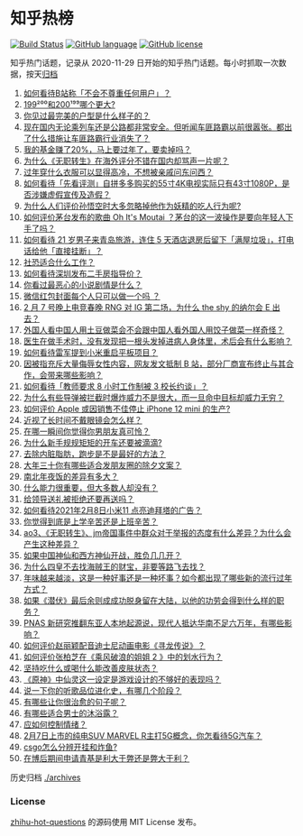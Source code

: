 # 知乎热榜
[![Build Status](https://github.com/ToWeLong/zhihu-hot-questions/workflows/CI/badge.svg)](https://github.com/ToWeLong/zhihu-hot-questions/actions)
[![GitHub language](https://img.shields.io/badge/language-golang-orange.svg)](https://golang.org/)
[![GitHub license](https://img.shields.io/github/license/ToWeLong/zhihu-hot-questions)](https://github.com/ToWeLong/zhihu-hot-questions/blob/main/LICENSE)

知乎热门话题，记录从 2020-11-29 日开始的知乎热门话题。每小时抓取一次数据，按天[归档](./archives)

<!-- BEGIN -->

1. [如何看待B站称「不会不尊重任何用户」？](https://www.zhihu.com/question/443805591)
1. [199²⁰⁰和200¹⁹⁹哪个更大?](https://www.zhihu.com/question/380167560)
1. [你见过最完美的户型是什么样子的？](https://www.zhihu.com/question/351134471)
1. [现在国内无论乘列车还是公路都非常安全。但听闻车匪路霸以前很嚣张。都出了什么措施让车匪路霸行业消失了？](https://www.zhihu.com/question/443093018)
1. [我的基金赚了20%，马上要过年了，要卖掉吗？](https://www.zhihu.com/question/443001887)
1. [为什么《无职转生》在海外评分不错在国内却骂声一片呢？](https://www.zhihu.com/question/443688460)
1. [过年穿什么衣服可以显得高冷，不想被亲戚问东问西？](https://www.zhihu.com/question/439911733)
1. [如何看待「先看评测」自拼多多购买的55寸4K电视实际只有43寸1080P，是否涉嫌虚假宣传及造假？](https://www.zhihu.com/question/443322264)
1. [为什么人们评价孙悟空时大多忽略掉他作为妖精的吃人行为呢?](https://www.zhihu.com/question/367217456)
1. [如何评价茅台发布的歌曲 Oh It's Moutai ？茅台的这一波操作是要向年轻人下手了吗？](https://www.zhihu.com/question/443567514)
1. [如何看待 21 岁男子来青岛旅游，连住 5 天酒店退房后留下「满屋垃圾」，打电话给他「直接挂断」？](https://www.zhihu.com/question/443561884)
1. [社恐适合什么工作？](https://www.zhihu.com/question/329594536)
1. [如何看待深圳发布二手房指导价？](https://www.zhihu.com/question/443563883)
1. [你看过最恶心的小说剧情是什么？](https://www.zhihu.com/question/369332016)
1. [微信红包封面每个人只可以做一个吗 ？](https://www.zhihu.com/question/443343679)
1. [2 月 7 号晚上电竞春晚 RNG 对 IG 第二场，为什么 the shy 的纳尔会 E 出去？](https://www.zhihu.com/question/443411290)
1. [外国人看中国人用土豆做菜会不会跟中国人看外国人用饺子做菜一样奇怪？](https://www.zhihu.com/question/442470189)
1. [医生在做手术时，没有发现把一根头发掉进病人身体里，术后会有什么影响？](https://www.zhihu.com/question/442278003)
1. [如何看待雷军提到小米重启平板项目？](https://www.zhihu.com/question/443334233)
1. [因被指充斥大量侮辱女性内容，网友发文抵制 B 站，部分厂商宣布终止与其合作，会带来哪些影响？](https://www.zhihu.com/question/443636946)
1. [如何看待「教师要求 8 小时工作制被 3 校长约谈」？](https://www.zhihu.com/question/443568814)
1. [为什么有些导弹被拦截时爆炸威力不是很大，而一旦命中目标却威力无穷？](https://www.zhihu.com/question/437328178)
1. [如何评价 Apple 或因销售不佳停止 iPhone 12 mini 的生产?](https://www.zhihu.com/question/443386131)
1. [近视了长时间不戴眼镜会怎么样？](https://www.zhihu.com/question/430197372)
1. [在哪一瞬间你觉得你男朋友真可怜？](https://www.zhihu.com/question/305930391)
1. [为什么新手规规矩矩的开车还要被滴滴?](https://www.zhihu.com/question/388891942)
1. [去除内脏脂肪，跑步是不是最好的方法？](https://www.zhihu.com/question/427095682)
1. [大年三十你有哪些适合发朋友圈的除夕文案？](https://www.zhihu.com/question/441614349)
1. [南北年夜饭的差异有多大？](https://www.zhihu.com/question/443415997)
1. [什么能力很重要，但大多数人却没有？](https://www.zhihu.com/question/305507128)
1. [给领导送礼被拒绝还要再送吗？](https://www.zhihu.com/question/423464774)
1. [如何看待2021年2月8日小米11 点亮迪拜塔的广告？](https://www.zhihu.com/question/443546198)
1. [你觉得到底是上学辛苦还是上班辛苦？](https://www.zhihu.com/question/420676486)
1. [ao3、《无职转生》、jm帝国事件中群众对于举报的态度有什么差异？为什么会产生这种差异？](https://www.zhihu.com/question/443595201)
1. [如果中国神仙和西方神仙开战，胜负几几开？](https://www.zhihu.com/question/442775986)
1. [为什么四皇不去找海贼王的财宝，非要等路飞去找？](https://www.zhihu.com/question/439971074)
1. [年味越来越淡，这是一种好事还是一种坏事？如今都出现了哪些新的流行过年方式？](https://www.zhihu.com/question/443293667)
1. [如果《潜伏》最后余则成成功脱身留在大陆，以他的功劳会得到什么样的职务？](https://www.zhihu.com/question/349315602)
1. [PNAS 新研究推翻东亚人本地起源说，现代人抵达华南不足六万年，有哪些影响？](https://www.zhihu.com/question/443750542)
1. [如何评价赵丽颖配音迪士尼动画电影《寻龙传说》？](https://www.zhihu.com/question/443417382)
1. [如何评价张柏芝在《乘风破浪的姐姐 2 》中的划水行为？](https://www.zhihu.com/question/443059120)
1. [坚持吃什么或喝什么能改善皮肤状态？](https://www.zhihu.com/question/284643508)
1. [《原神》中仙灵这一设定是游戏设计的不够好的表现吗？](https://www.zhihu.com/question/441389015)
1. [说一下你的听歌品位进化史，有哪几个阶段？](https://www.zhihu.com/question/417795057)
1. [有哪些让你很治愈的句子呢？](https://www.zhihu.com/question/441551495)
1. [有哪些适合男士的沐浴露？](https://www.zhihu.com/question/20176448)
1. [应如何控制情绪？](https://www.zhihu.com/question/53299143)
1. [2月7日上市的纯电SUV MARVEL R主打5G概念，你怎看待5G汽车？](https://www.zhihu.com/question/441838689)
1. [csgo怎么分辨开挂和炸鱼?](https://www.zhihu.com/question/442642803)
1. [在博后期间申请青基是利大于弊还是弊大于利？](https://www.zhihu.com/question/439365728)

<!-- END -->

历史归档 [./archives](./archives)


### License
[zhihu-hot-questions](https://github.com/towelong/zhihu-hot-questions) 的源码使用 MIT License 发布。